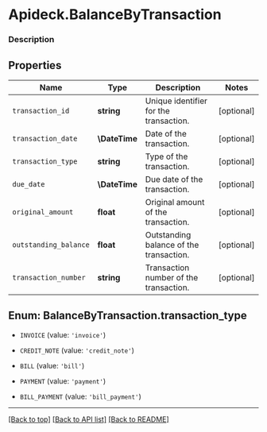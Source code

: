 # Apideck.BalanceByTransaction

### Description

## Properties
Name | Type | Description | Notes
------------ | ------------- | ------------- | -------------
`transaction_id` | **string** | Unique identifier for the transaction. | [optional] 
`transaction_date` | **\DateTime** | Date of the transaction. | [optional] 
`transaction_type` | **string** | Type of the transaction. | [optional] 
`due_date` | **\DateTime** | Due date of the transaction. | [optional] 
`original_amount` | **float** | Original amount of the transaction. | [optional] 
`outstanding_balance` | **float** | Outstanding balance of the transaction. | [optional] 
`transaction_number` | **string** | Transaction number of the transaction. | [optional] 





<a name="TRANSACTION_TYPE"></a>
## Enum: BalanceByTransaction.transaction_type


* `INVOICE` (value: `'invoice'`)

* `CREDIT_NOTE` (value: `'credit_note'`)

* `BILL` (value: `'bill'`)

* `PAYMENT` (value: `'payment'`)

* `BILL_PAYMENT` (value: `'bill_payment'`)




---

[[Back to top]](#) [[Back to API list]](../../../../README.md#documentation-for-api-endpoints) [[Back to README]](../../../../README.md)


